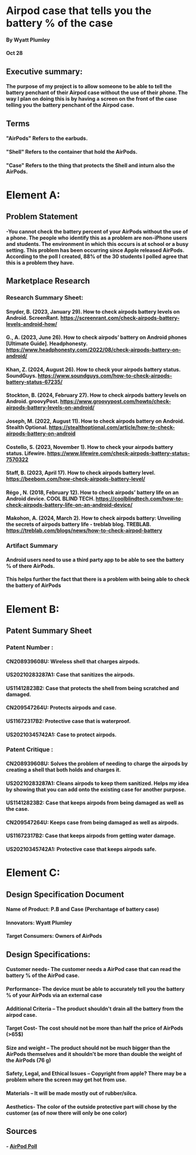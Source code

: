 # Airpod case that tells you the battery % of the case 
#### By Wyatt Plumley 
#### Oct 28 

## Executive summary:
#### The purpose of my project is to allow someone to be able to tell the battery penchant of their Airpod case without the use of their phone. The way I plan on doing this is by having a screen on the front of the case telling you the battery penchant of the Airpod case.  


## Terms
#### "AirPods" Refers to the earbuds.
#### "Shell" Refers to the container that hold the AirPods.
#### "Case" Refers to the thing that protects the Shell and inturn also the AirPods.

# Element A:

## Problem Statement
#### -You cannot check the battery percent of your AirPods without the use of a phone. The people who identify this as a problem are non-iPhone users and students. The environment in which this occurs is at school or a busy setting. This problem has been occurring since Apple released AirPods. According to the poll I created, 88% of the 30 students I polled agree that this is a problem they have.




## Marketplace Research

### Research Summary Sheet:
#### Snyder, B. (2023, January 29). How to check airpods battery levels on Android. ScreenRant. https://screenrant.com/check-airpods-battery-levels-android-how/

#### G., A. (2023, June 26). How to check airpods’ battery on Android phones [Ultimate Guide]. Headphonesty. https://www.headphonesty.com/2022/08/check-airpods-battery-on-android/ 

#### Khan, Z. (2024, August 26). How to check your airpods battery status. SoundGuys. https://www.soundguys.com/how-to-check-airpods-battery-status-67235/ 

#### Stockton, B. (2024, February 27). How to check airpods battery levels on Android. groovyPost. https://www.groovypost.com/howto/check-airpods-battery-levels-on-android/ 

#### Joseph, M. (2022, August 11). How to check airpods battery on Android. Stealth Optional. https://stealthoptional.com/article/how-to-check-airpods-battery-on-android 

#### Costello, S. (2023, November 1). How to check your airpods battery status. Lifewire. https://www.lifewire.com/check-airpods-battery-status-7570322 

#### Staff, B. (2023, April 17). How to check airpods battery level. https://beebom.com/how-check-airpods-battery-level/ 

#### Régo , N. (2018, February 12). How to check airpods’ battery life on an Android device. COOL BLIND TECH. https://coolblindtech.com/how-to-check-airpods-battery-life-on-an-android-device/ 

#### Makohon, A. (2024, March 2). How to check airpods battery: Unveiling the secrets of airpods battery life - treblab blog. TREBLAB. https://treblab.com/blogs/news/how-to-check-airpod-battery 




### Artifact Summary
#### Android users need to use a third party app to be able to see the battery % of there AirPods. 
#### This helps further the fact that there is a problem with being able to check the battery of AirPods


# Element B:


## Patent Summary Sheet

### Patent Number : 
#### CN208939608U: Wireless shell that charges airpods.
#### US20210283287A1: Case that sanitizes the airpods.
#### US11412823B2: Case that protects the shell from being scratched and damaged.
#### CN209547264U: Protects airpods and case.
#### US11672317B2: Protective case that is waterproof.
#### US20210345742A1: Case to protect airpods.

### Patent Critique :
#### CN208939608U: Solves the problem of needing to charge the airpods by creating a shell that both holds and charges it.
#### US20210283287A1: Cleans airpods to keep them sanitized. Helps my idea by showing that you can add onto the existing case for another purpose.
#### US11412823B2: Case that keeps airpods from being damaged as well as the case.
#### CN209547264U: Keeps case from being damaged as well as airpods.
#### US11672317B2: Case that keeps airpods from getting water damage.
#### US20210345742A1: Protective case that keeps airpods safe.

# Element C:


## Design Specification Document

#### Name of Product: P.B and Case (Perchantage of battery case) 
 
#### Innovators: Wyatt Plumley 
 
#### Target Consumers: Owners of AirPods 
 
## Design Specifications:  
 
#### Customer needs- The customer needs a AirPod case that can read the battery % of the AirPod case. 
 
#### Performance- The device must be able to accurately tell you the battery % of your AirPods via an external case 

#### Additional Criteria – The product shouldn't drain all the battery from the airpod case. 
 
#### Target Cost- The cost should not be more than half the price of AirPods (>65$) 
 
#### Size and weight – The product should not be much bigger than the AirPods themselves and it shouldn't be more than double the weight of the AirPods (76 g) 
 
#### Safety, Legal, and Ethical Issues – Copyright from apple? There may be a problem where the screen may get hot from use. 
 
#### Materials – It will be made mostly out of rubber/silca. 

 #### Aesthetics- The color of the outside protective part will chose by the customer (as of now there will only be one color) 

## Sources
#### - [AirPod Poll](https://docs.google.com/forms/d/1aVDSOM6HkFfgVF3ke4yvM-jfQLU2wg3XL9RGB56SbAs/prefill)
